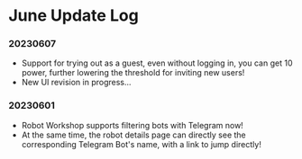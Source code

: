 # June Update Log

### 20230607

* Support for trying out as a guest, even without logging in, you can get 10 power, further lowering the threshold for inviting new users!
* New UI revision in progress...

### 20230601

* Robot Workshop supports filtering bots with Telegram now!
* At the same time, the robot details page can directly see the corresponding Telegram Bot's name, with a link to jump directly!